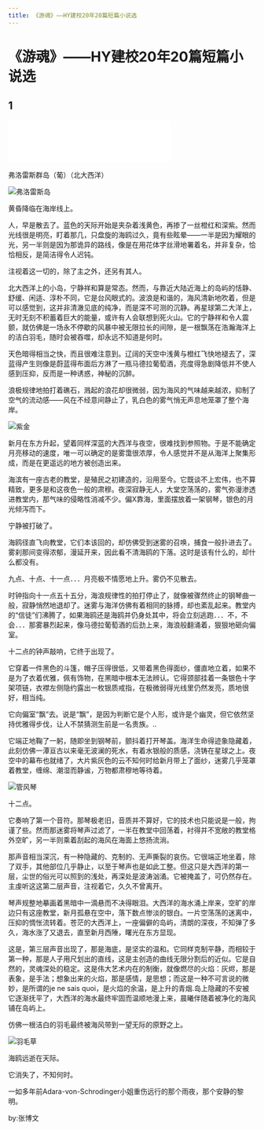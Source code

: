 ```yaml
---
title: 《游魂》——HY建校20年20篇短篇小说选
---
```

# 《游魂》——HY建校20年20篇短篇小说选

## 1

<iframe frameborder="no" border="0" marginwidth="0" marginheight="0" width=330 height=86 src="//music.163.com/outchain/player?type=2&id=1866409883&auto=1&height=66"></iframe>

弗洛雷斯群岛（葡）（北大西洋）

![弗洛雷斯岛](https://gimg2.baidu.com/image_search/src=http%3A%2F%2Fwww.aotrip.net%2FUpload%2Fimage%2F20180614%2F20180614132644_48813.jpg&refer=http%3A%2F%2Fwww.aotrip.net&app=2002&size=f9999,10000&q=a80&n=0&g=0n&fmt=auto?sec=1656558793&t=a2e935183b3434128d3dcb580f5fffc3)

黄昏降临在海岸线上。

人，早是散去了。蓝色的天际开始是夹杂着浅黄色，再掺了一丝橙红和深紫。然而光线很是明亮，盯着那几，只盘旋的海鸥过久，竟有些眩晕——一半是因为耀眼的光，另一半则是因为那诡异的路线，像是在用花体字丝滑地署着名，并非复杂，恰恰相反，是简洁得令人迟钝。

注视着这一切的，除了主之外，还另有其人。

北大西洋上的小岛，宁静祥和算是常态。然而，与靠近大陆近海上的岛屿的恬静、舒缓、闲适、淳朴不同，它是台风眼式的。波浪是和谐的，海风清新地吹着，但是可以感觉到，这并非清澈见底的纯净，而是深不可测的沉静。再星球第二大洋上，无时无刻不积蓄着巨大的能量，或许有人会联想到死火山。它的宁静祥和令人震颤，就仿佛是一场永不停歇的风暴中被无限拉长的间隙，是一根飘荡在浩瀚海洋上的洁白羽毛，随时会被吞噬，却永远不知道是何时。

天色暗得相当之快，而且很难注意到。辽阔的天空中浅黄与橙红飞快地褪去了，深蓝得产生则像是蔚蓝得布面后方淋了一瓶马德拉葡萄酒，亮度得急剧降低并不使人感到压抑，反而是一种诱惑，神秘的沉醉。

浪极规律地拍打着礁石，溅起的浪花却很微弱，因为海风的气味越来越浓，抑制了空气的流动感——风在不经意间静止了，乳白色的雾气悄无声息地笼罩了整个海岸。

![紫金](https://gimg2.baidu.com/image_search/src=http%3A%2F%2Fimg.jj20.com%2Fup%2Fallimg%2Ftp06%2F2010201020134064-0-lp-380.jpg&refer=http%3A%2F%2Fimg.jj20.com&app=2002&size=f9999,10000&q=a80&n=0&g=0n&fmt=auto?sec=1656558880&t=7b9e9ff9bb05898693a1e899e243c4b1)

新月在东方升起，望着同样深蓝的大西洋与夜空，很难找到参照物。于是不能确定月亮移动的速度，唯一可以确定的是雾霭很浓厚，令人感觉并不是从海洋上聚集形成，而是在更遥远的地方被创造出来。

海滨有一座古老的教堂，是殖民之初建造的，沿用至今。它既谈不上宏伟，也不算精致，更多是和这夜色一般的肃穆。夜深寂静无人，大堂空荡荡的，雾气弥漫渗透进教堂内，那气味的侵略性消减不少。偏Ⅹ靠海，里面摆放着一架钢琴，银色的月光倾泻而下。

宁静被打破了。

海鸥径直飞向教堂，它们本该回的，却仿佛受到迷雾的召唤，捕食一般扑进去了。雾刹那间变得浓郁，漫延开来，因此看不清海鸥的下落。这时是该有什么的，却什么都没有。

九点、十点、十一点．．．月亮极不情愿地上升。雾仍不见散去。

时钟指向十一点五十五分，海浪规律性的拍打停止了，就像被骤然终止的钢琴曲一般，寂静悄然地退却了。迷雾与海洋仿佛有着相同的脉搏，却也紊乱起来。教堂内的“信徒”们沸腾了，如果海鸥还是海鸥并仍身处其中，将会立刻逃跑．．．不，不会．．．那雾暴烈起来，像马德拉葡萄酒的后劲上来，海浪般翻涌着，狠狠地砸向偏室。
		
十二点的钟声敲响，它终于出现了。

它穿着一件黑色的斗篷，帽子压得很低，又带着黑色得面纱，僵直地立着，如果不是为了衣着优雅，佩有饰物，在黑暗中根本无法辨认。它得颈部挂着一条银色十字架项链，衣襟左侧隐约露出一枚银质戒指，在极微弱得光线里仍然发亮，质地很好，相当纯。

它向偏室“飘”去。说是“飘”，是因为判断它是个人形，或许是个幽灵，但它依然坚持优雅得步伐，让人不禁猜测生前是一名贵族。..

它端正地鞠了一躬，随即坐到钢琴前，颤抖着打开琴盖。海洋生命得迹象隐藏着，此刻仿佛一潭亘古以来毫无波澜的死水，有着水银般的质感，浇铸在星球之上。夜空中的幕布也就绪了，大片紫灰色的云不知何时给新月带上了面纱，迷雾几乎笼罩着教堂，缠绵、潮湿而静谧，万物都肃穆地等待着。

![管风琴](https://gimg2.baidu.com/image_search/src=http%3A%2F%2Fdpic.tiankong.com%2F58%2F5s%2FQJ6385852472.jpg&refer=http%3A%2F%2Fdpic.tiankong.com&app=2002&size=f9999,10000&q=a80&n=0&g=0n&fmt=auto?sec=1656559575&t=f8c6c7c7d5e85210208164e29098f9ca
)

十二点。

它奏响了第一个音符。那琴极老旧，音质并不算好，它的技术也只能说是一般，拘谨了些。然而那迷雾将琴声过滤了，一半在教堂中回荡着，衬得并不宽敞的教堂格外空旷，另一半则乘着刮起的海风在海面上悠扬流淌。

那声音相当深沉，有一种隐藏的、克制的、无声撕裂的哀伤。它很端正地坐着，除了双手，其他部位几乎静止，以至于琴声也是如此工整。但这只是大西洋的第一层，尘世的俗光可以照到的浅处，再深处是波涛汹涌。它被掩盖了，可仍然存在。主虔听这这第二层声音，注视着它，久久不曾离开。

琴声规整地摹画着黑暗中一滴悬而不决得眼泪。大西洋的海水涌上岸来，空旷的岸边只有这座教堂，新月孤悬在空中，落下数点惨淡的银白。一片空荡荡的迷离中，压抑的惆怅流转着。苍茫的大西洋上，一座偏僻的岛屿，清朗的深夜，不知弹了多久，海水涨了又退去，直至新月西陲，曙光在东方显现。

这是，第三层声音出现了，那是海底，是坚实的温和。它同样克制平静，而相较于第一种，那是人子用尺划出的直线，这是主创造的曲线无限分割后的近似。它是自然的，灵魂深处的稳定。这是伟大艺术内在的制衡，就像燃尽的火焰：灰烬，那是表象，是手法；想象出来的火焰，那是感情，是思想；而这是一种不可言说的微妙，是所谓的je ne sais quoi，是火焰的余温，是上升的青烟.岛上隐藏的不安被它逐渐抚平了，大西洋的海水最终牢固而温顺地漫上来，晨曦伴随着被净化的海风铺在岛屿上。

仿佛一根洁白的羽毛最终被海风带到一望无际的原野之上。

![羽毛草](https://pics6.baidu.com/feed/f703738da9773912390b9335e1fec412377ae2a2.jpeg?token=9720c567471f56fce0bf4b0a9a63f383)

海鸥远逝在天际。

它消失了，不知何时。

一如多年前Adara-von-Schrodinger小姐重伤远行的那个雨夜，那个安静的黎明。

by:张博文